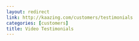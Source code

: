 ```yaml
---
layout: redirect
link: http://kaazing.com/customers/testimonials
categories: [customers]
title: Video Testimonials
---
```

